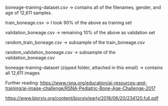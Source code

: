 boneage-training-dataset.csv -> contains all of the filenames, gender, and age of 12,611 samples.

train_boneage.csv -> I took 90% of the above as training set

validation_boneage.csv -> remaining 10% of the above as validation set

random_train_boneage.csv -> subsample of the train_boneage.csv

random_validation_boneage.csv -> subsample of the validation_boneage.csv

boneage-training-dataset (zipped folder, attached in this email) -> contains all 12,611 images

Further reading:
https://www.rsna.org/education/ai-resources-and-training/ai-image-challenge/RSNA-Pediatric-Bone-Age-Challenge-2017

https://www.biorxiv.org/content/biorxiv/early/2018/06/20/234120.full.pdf
